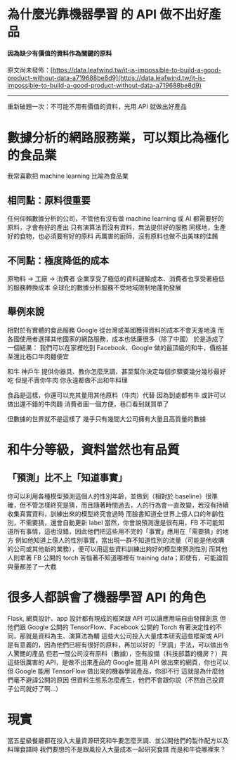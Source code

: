 # 為什麼光靠機器學習 的 API 做不出好產品
#### 因為缺少有價值的資料作為關鍵的原料

原文尚未發佈：[https://data.leafwind.tw/it-is-impossible-to-build-a-good-product-without-data-a719688be8d9](https://data.leafwind.tw/it-is-impossible-to-build-a-good-product-without-data-a719688be8d9)

---

重新破題一次：不可能不用有價值的資料，光用 API 就做出好產品






# 數據分析的網路服務業，可以類比為極化的食品業
我常喜歡把 machine learning 比喻為食品業
## 相同點：原料很重要
任何仰賴數據分析的公司，不管他有沒有做 machine learning 或 AI
都需要好的原料，才會有好的產出
只有演算法而沒有資料，無法提供好的服務
同樣地，生產好的食物，也必須要有好的原料
再厲害的廚師，沒有原料也做不出美味的佳餚
## 不同點：極度降低的成本
原物料 -> 工廠 -> 消費者
企業享受了極低的資料運輸成本、消費者也享受著極低的服務轉換成本
全球化的數據分析服務不受地域限制地蓬勃發展
## 舉例來說
相對於有實體的食品服務
Google 從台灣或美國獲得資料的成本不會天差地遠
而各國使用者選擇其他國家的網路服務，成本也低廉很多（除了中國）
於是造成了一個結果：
我們可以在家裡吃到 Facebook、Google 做的最頂級的和牛，價格甚至還比巷口牛肉麵便宜




和牛 神戶牛
提供你器具、教你怎麼烹調，甚至幫你決定每個步驟要幾分幾秒最好吃
但是不賣你牛肉
你永遠都做不出和牛料理


食品是這樣，你還可以充其量用其他原料（牛肉）代替
因為到處都有牛
或許可以做出還不錯的牛肉麵
消費者圖一個方便，巷口看到就買單了


但數據的世界就不是這樣了
幾乎只有幾間大公司擁有大量且高質量的數據


# 和牛分等級，資料當然也有品質
## 「預測」比不上「知道事實」
你可以利用各種模型預測這個人的性別年齡，並做到（相對於 baseline）很準確，但不管怎樣終究是猜，而且隨著時間過去，人的行為會一直改變，若沒有持續收集真實資料，訓練出來的模型終究會過時
而臉書知道全世界上億人口的年齡性別，不需要猜，還會自動更新 label
當然，你會說預測還是很有用，FB 不可能知道所有事情，這也沒錯，因此他們把這些用不完的「事實」應用在「需要猜」的地方
例如他知道上億人的性別事實，當出現一群不知道性別的流量（可能是他收購的公司或其他新的業務），便可以用這些資料訓練出夠好的模型來預測性別
而其他人則拿著 FB 公開的 torch 苦惱著不知道哪裡有 training data；即使有，可能論質與量都差了一大截


# 很多人都誤會了機器學習 API 的角色
Flask, 網頁設計、app 設計都有現成的框架跟 API 可以讓應用端自由發揮創意
但他們跟 Google 公開的 TensorFlow、Facebook 公開的 Torch 有著決定性的不同，那就是資料為主、演算法為輔
這些大公司投入大量成本研究這些框架或 API 是有意義的，因為他們已經有很好的原料，再加以好的「烹調」手法，可以做出令人驚艷的產品
但若一間公司沒有原料（數據），空有設備（科技部蓋的機房？）與這些很厲害的 API，是做不出來產品的
Google 能用 API 做出來的網頁，你也可以
但 Google 能用 TensorFlow 做出來的機器學習產品，你卻不行
這就是為什麼他們毫不避諱公開的原因
但資料生態系怎麼產生，他們不會跟你說（不然自己投資子公司就好了啊…）


# 現實
當五星級餐廳都在投入大量資源研究和牛要怎麼烹調、並公開他們的製作配方以及料理食譜時
我們要想的不是跟風投入大量成本一起研究食譜
而是和牛從哪裡來？